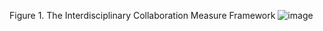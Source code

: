 Figure 1. The Interdisciplinary Collaboration Measure Framework
![image](https://github.com/user-attachments/assets/23c3785e-8a06-4be3-a750-3ec4be36fa24)

